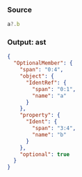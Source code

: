 ### Source
```js parse:expr
a?.b
```

### Output: ast
```json
{
  "OptionalMember": {
    "span": "0:4",
    "object": {
      "IdentRef": {
        "span": "0:1",
        "name": "a"
      }
    },
    "property": {
      "Ident": {
        "span": "3:4",
        "name": "b"
      }
    },
    "optional": true
  }
}
```
